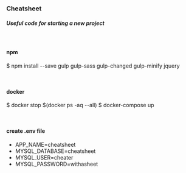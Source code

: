 ### Cheatsheet

##### Useful code for starting a new project

&nbsp;
#### npm

$ npm install --save gulp gulp-sass gulp-changed gulp-minify jquery

&nbsp;
#### docker

$ docker stop $(docker ps -aq --all)
$ docker-compose up

&nbsp;
#### create .env file
- APP_NAME=cheatsheet
- MYSQL_DATABASE=cheatsheet
- MYSQL_USER=cheater
- MYSQL_PASSWORD=withasheet
